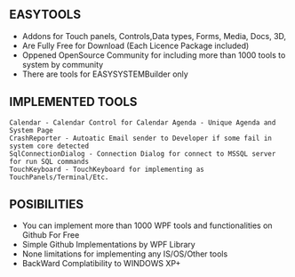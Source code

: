 ## EASYTOOLS      
* Addons for Touch panels, Controls,Data types, Forms, Media, Docs, 3D,
* Are Fully Free for Download (Each Licence Package included)
* Oppened OpenSource Community for including more than 1000 tools to system by community
* There are tools for EASYSYSTEMBuilder only

## IMPLEMENTED TOOLS
    Calendar - Calendar Control for Calendar Agenda - Unique Agenda and System Page
    CrashReporter - Autoatic Email sender to Developer if some fail in system core detected
    SqlConnectionDialog - Connection Dialog for connect to MSSQL server for run SQL commands
    TouchKeyboard - TouchKeyboard for implementing as TouchPanels/Terminal/Etc.
    
## POSIBILITIES
* You can implement more than 1000 WPF tools and functionalities on Github For Free
* Simple Github Implementations by WPF Library
* None limitations for implementing any IS/OS/Other tools
* BackWard Complatibility to WINDOWS XP+
